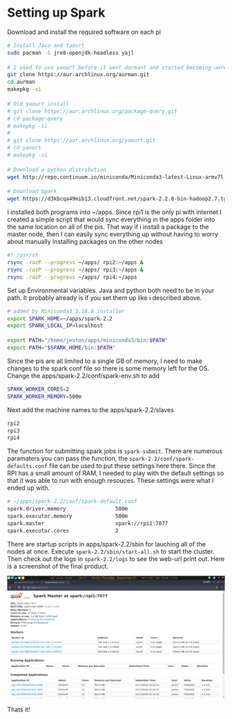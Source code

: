 
# Setting up Spark

Download and install the required software on each pi

```sh
# Install Java and Yaourt
sudo pacman -S jre8-openjdk-headless yajl

# I used to use yaourt before it went dormant and started becoming unreliable
git clone https://aur.archlinux.org/aurman.git
cd aurman
makepkg -si

# Old yaourt install
# git clone https://aur.archlinux.org/package-query.git
# cd package-query
# makepkg -si
#
# git clone https://aur.archlinux.org/yaourt.git
# cd yaourt
# makepkg -si

# Download a python distribution
wget http://repo.continuum.io/miniconda/Miniconda3-latest-Linux-armv7l.sh

# Download Spark
wget https://d3kbcqa49mib13.cloudfront.net/spark-2.2.0-bin-hadoop2.7.tgz

```

I installed both programs into ~/apps. Since rpi1 is the only pi with internet I created a simple script that would sync everything in the apps folder into the same location on all of the pis. That way if i install a package to the master node, then I can easily sync everything up without having to worry about manually installing packages on the other nodes

```sh
#! /usr/sh
rsync -razP --progress ~/apps/ rpi2:~/apps &
rsync -razP --progress ~/apps/ rpi3:~/apps &
rsync -razP --progress ~/apps/ rpi4:~/apps

```

Set up Environmental variables. Java and python both need to be in your path. It probably already is if you set them up like i described above.

```sh
# added by Miniconda3 3.16.0 installer
export SPARK_HOME=~/apps/spark-2.2
export SPARK_LOCAL_IP=localhost

export PATH="/home/jeston/apps/miniconda3/bin:$PATH"
export PATH="$SPARK_HOME/bin:$PATH"

```

Since the pis are all limited to a single GB of memory, I need to make changes to the spark conf file so there is some memory left for the OS. Change the apps/spark-2.2/conf/spark-env.sh to add

```sh
SPARK_WORKER_CORES=2
SPARK_WORKER_MEMORY=500m
```

Next add the machine names to the apps/spark-2.2/slaves

```sh
rpi2
rpi3
rpi4
```

The function for submitting spark jobs is `spark-submit`. There are numerous paramaters you can pass the function, the `spark-2.2/conf/spark-defaults.conf` file can be used to put these settings here there.  Since the RPI has a small amount of RAM, I needed to play with the default settings so that it was able to run with enough resouces. These settings were what I ended up with.

```sh
# ~/apps/spark-2.2/conf/spark-default.conf
spark.driver.memory                500m
spark.executor.memory              500m
spark.master                       spark://rpi1:7077
spark.executor.cores               2
```

There are startup scripts in apps/spark-2.2/sbin for lauching all of the nodes at once. Execute `spark-2.2/sbin/start-all.sh` to start the cluster. Then check out the logs in `spark-2.2/logs` to see the web-url print out. Here is a screenshot of the final product.

![](images/Screenshot.png)

Thats it!
